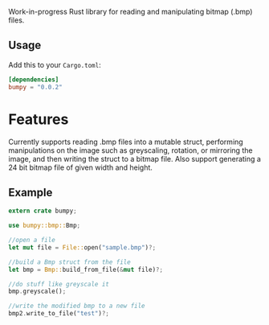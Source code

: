 Work-in-progress Rust library for reading and manipulating bitmap (.bmp) files.

## Usage

Add this to your `Cargo.toml`:

```toml
[dependencies]
bumpy = "0.0.2"
```

# Features
Currently supports reading .bmp files into a mutable struct, performing manipulations on the image such as greyscaling, rotation, or mirroring the image, and then writing the struct to a bitmap file. Also support generating a 24 bit bitmap file of given width and height.

## Example

```rust
extern crate bumpy;

use bumpy::bmp::Bmp;

//open a file
let mut file = File::open("sample.bmp")?;

//build a Bmp struct from the file
let bmp = Bmp::build_from_file(&mut file)?;

//do stuff like greyscale it
bmp.greyscale();

//write the modified bmp to a new file
bmp2.write_to_file("test")?;
```

